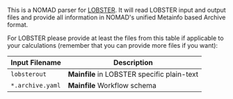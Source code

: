 This is a NOMAD parser for [LOBSTER](http://schmeling.ac.rwth-aachen.de/cohp/).
It will read LOBSTER input and output files and provide all information in NOMAD's
unified Metainfo based Archive format.

For LOBSTER please provide at least the files from this table if applicable to your
calculations (remember that you can provide more files if you want):

|Input Filename| Description|
|--- | --- |
|`lobsterout` | **Mainfile** in LOBSTER specific plain-text |
|`*.archive.yaml` | **Mainfile** Workflow schema |


